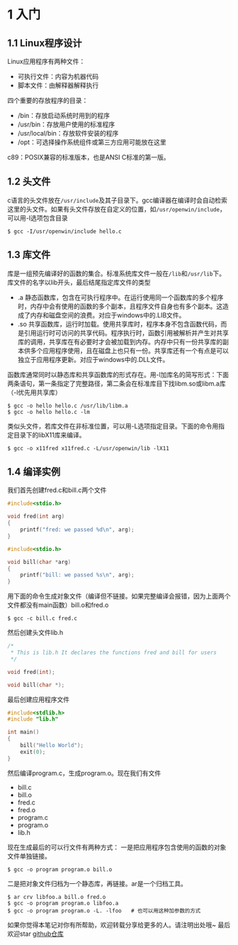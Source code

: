 # 1 入门

## 1.1 Linux程序设计

Linux应用程序有两种文件：

- 可执行文件：内容为机器代码
- 脚本文件：由解释器解释执行

四个重要的存放程序的目录：

- /bin：存放启动系统时用到的程序
- /usr/bin：存放用户使用的标准程序
- /usr/local/bin：存放软件安装的程序
- /opt：可选择操作系统组件或第三方应用可能放在这里

c89：POSIX兼容的标准版本，也是ANSI C标准的第一版。

## 1.2 头文件

c语言的头文件放在`/usr/include`及其子目录下。gcc编译器在编译时会自动检索这里的头文件。如果有头文件存放在自定义的位置，如`/usr/openwin/include`，可以用-I选项包含目录

```
$ gcc -I/usr/openwin/include hello.c
```

## 1.3 库文件

库是一组预先编译好的函数的集合。标准系统库文件一般在`/lib`和`/usr/lib`下。库文件的名字以lib开头，最后结尾指定库文件的类型

- .a
  静态函数库，包含在可执行程序中。在运行使用同一个函数库的多个程序时，内存中会有使用的函数的多个副本，且程序文件自身也有多个副本。这造成了内存和磁盘空间的浪费。对应于windows中的.LIB文件。
- .so
  共享函数库，运行时加载。使用共享库时，程序本身不包含函数代码，而是引用运行时可访问的共享代码。程序执行时，函数引用被解析并产生对共享库的调用，共享库在有必要时才会被加载到内存。内存中只有一份共享库的副本供多个应用程序使用，且在磁盘上也只有一份。共享库还有一个有点是可以独立于应用程序更新。对应于windows中的.DLL文件。

函数库通常同时以静态库和共享函数库的形式存在。用-l加库名的简写形式：下面两条语句，第一条指定了完整路径，第二条会在标准库目下找libm.so或libm.a库（-l优先用共享库）

```
$ gcc -o hello hello.c /usr/lib/libm.a
$ gcc -o hello hello.c -lm
```

类似头文件，若库文件在非标准位置，可以用-L选项指定目录。下面的命令用指定目录下的libX11库来编译。

```
$ gcc -o x11fred x11fred.c -L/usr/openwin/lib -lX11
```

## 1.4 编译实例

我们首先创建fred.c和bill.c两个文件

```c
#include<stdio.h>

void fred(int arg)
{
    printf("fred: we passed %d\n", arg);
}
```

```c
#include<stdio.h>

void bill(char *arg)
{
    printf("bill: we passed %s\n", arg);
}
```

用下面的命令生成对象文件（编译但不链接。如果完整编译会报错，因为上面两个文件都没有main函数）bill.o和fred.o

```
$ gcc -c bill.c fred.c
```

然后创建头文件lib.h

```c
/*
 * This is lib.h It declares the functions fred and bill for users
 */

void fred(int);

void bill(char *);
```

最后创建应用程序文件

```c
#include<stdlib.h>
#include "lib.h"

int main()
{
    bill("Hello World");
    exit(0);
}
```

然后编译program.c，生成program.o。现在我们有文件

- bill.c
- bill.o
- fred.c
- fred.o
- program.c
- program.o
- lib.h

现在生成最后的可以行文件有两种方式：
一是把应用程序包含使用的函数的对象文件单独链接。

```
$ gcc -o program program.o bill.o
```

二是把对象文件归档为一个静态库，再链接。ar是一个归档工具。

```
$ ar crv libfoo.a bill.o fred.o
$ gcc -o program program.o libfoo.a
$ gcc -o program program.o -L. -lfoo   # 也可以用这种加参数的方式
```

如果你觉得本笔记对你有所帮助，欢迎转载分享给更多的人。请注明出处哦~
最后欢迎star [github仓库](https://github.com/LeoSirius/notes)

